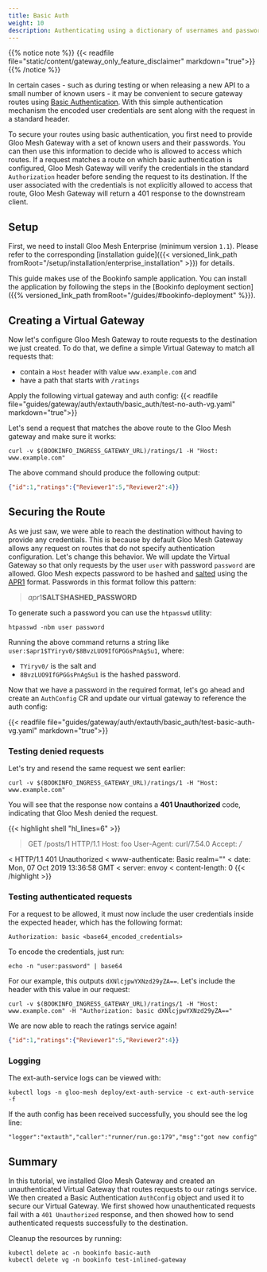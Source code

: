 ```yaml
---
title: Basic Auth
weight: 10
description: Authenticating using a dictionary of usernames and passwords on a virtual gateway. 
---
```


{{% notice note %}}
{{< readfile file="static/content/gateway_only_feature_disclaimer" markdown="true">}}
{{% /notice %}}

In certain cases - such as during testing or when releasing a new API to a small number of known users - it may be 
convenient to secure gateway routes using [Basic Authentication](https://en.wikipedia.org/wiki/Basic_access_authentication). 
With this simple authentication mechanism the encoded user credentials are sent along with the request in a standard header.

To secure your routes using basic authentication, you first need to provide Gloo Mesh Gateway with a set of known users and 
their passwords. You can then use this information to decide who is allowed to access which routes.
If a request matches a route on which basic authentication is configured, Gloo Mesh Gateway will verify the credentials in the 
standard `Authorization` header before sending the request to its destination. If the user associated with the credentials 
is not explicitly allowed to access that route, Gloo Mesh Gateway will return a 401 response to the downstream client.


## Setup

First, we need to install Gloo Mesh Enterprise (minimum version `1.1`). Please refer to the corresponding
[installation guide]({{< versioned_link_path fromRoot="/setup/installation/enterprise_installation" >}}) for details.

This guide makes use of the Bookinfo sample application. You can install the application by following the steps in the [Bookinfo deployment section]({{% versioned_link_path fromRoot="/guides/#bookinfo-deployment" %}}).

## Creating a Virtual Gateway
Now let's configure Gloo Mesh Gateway to route requests to the destination we just created. To do that, we define a simple Virtual 
Gateway to match all requests that:

- contain a `Host` header with value `www.example.com` and
- have a path that starts with `/ratings`

Apply the following virtual gateway and auth config:
{{< readfile file="guides/gateway/auth/extauth/basic_auth/test-no-auth-vg.yaml" markdown="true">}}

Let's send a request that matches the above route to the Gloo Mesh gateway and make sure it works:

```shell
curl -v $(BOOKINFO_INGRESS_GATEWAY_URL)/ratings/1 -H "Host: www.example.com"
```

The above command should produce the following output:

```json
{"id":1,"ratings":{"Reviewer1":5,"Reviewer2":4}}
```

## Securing the Route

As we just saw, we were able to reach the destination without having to provide any credentials. This is because by default 
Gloo Mesh Gateway allows any request on routes that do not specify authentication configuration. Let's change this behavior. 
We will update the Virtual Gateway so that only requests by the user `user` with password `password` are allowed.
Gloo Mesh expects password to be hashed and [salted](https://en.wikipedia.org/wiki/Salt_(cryptography)) using the
[APR1](https://httpd.apache.org/docs/2.4/misc/password_encryptions.html) format. Passwords in this format follow this pattern:

> $apr1$**SALT**$**HASHED_PASSWORD**

To generate such a password you can use the `htpasswd` utility:

```shell
htpasswd -nbm user password
```

Running the above command returns a string like `user:$apr1$TYiryv0/$8BvzLUO9IfGPGGsPnAgSu1`, where:

- `TYiryv0/` is the salt and
- `8BvzLUO9IfGPGGsPnAgSu1` is the hashed password.

Now that we have a password in the required format, let's go ahead and create an `AuthConfig` CR and update our virtual
gateway to reference the auth config:

{{< readfile file="guides/gateway/auth/extauth/basic_auth/test-basic-auth-vg.yaml" markdown="true">}}


### Testing denied requests
Let's try and resend the same request we sent earlier:

```shell
curl -v $(BOOKINFO_INGRESS_GATEWAY_URL)/ratings/1 -H "Host: www.example.com"
```

You will see that the response now contains a **401 Unauthorized** code, indicating that Gloo Mesh denied the request.

{{< highlight shell "hl_lines=6" >}}
> GET /posts/1 HTTP/1.1
> Host: foo
> User-Agent: curl/7.54.0
> Accept: */*
>
< HTTP/1.1 401 Unauthorized
< www-authenticate: Basic realm=""
< date: Mon, 07 Oct 2019 13:36:58 GMT
< server: envoy
< content-length: 0
{{< /highlight >}}

### Testing authenticated requests
For a request to be allowed, it must now include the user credentials inside the expected header, which has the 
following format:

```
Authorization: basic <base64_encoded_credentials>
```

To encode the credentials, just run:

```shell
echo -n "user:password" | base64
```

For our example, this outputs `dXNlcjpwYXNzd29yZA==`. Let's include the header with this value in our request:

```shell
curl -v $(BOOKINFO_INGRESS_GATEWAY_URL)/ratings/1 -H "Host: www.example.com" -H "Authorization: basic dXNlcjpwYXNzd29yZA=="
```

We are now able to reach the ratings service again!

```json
{"id":1,"ratings":{"Reviewer1":5,"Reviewer2":4}}
```

### Logging

The ext-auth-service logs can be viewed with:
```
kubectl logs -n gloo-mesh deploy/ext-auth-service -c ext-auth-service -f
```
If the auth config has been received successfully, you should see the log line:
```
"logger":"extauth","caller":"runner/run.go:179","msg":"got new config"
```

## Summary

In this tutorial, we installed Gloo Mesh Gateway and created an unauthenticated Virtual Gateway that routes requests to
our ratings service. We then created a Basic Authentication `AuthConfig` object and used it to secure our Virtual Gateway. 
We first showed how unauthenticated requests fail with a `401 Unauthorized` response, and then showed how to send 
authenticated requests successfully to the destination. 

Cleanup the resources by running:

```
kubectl delete ac -n bookinfo basic-auth
kubectl delete vg -n bookinfo test-inlined-gateway
```
